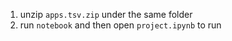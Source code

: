 1. unzip `apps.tsv.zip` under the same folder
2. run `notebook` and then open `project.ipynb` to run
